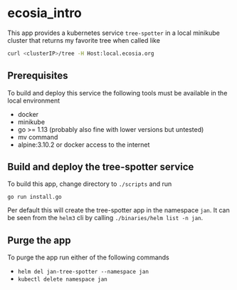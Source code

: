 # ecosia_intro

This app provides a kubernetes service `tree-spotter` in a local minikube cluster that returns
my favorite tree when called like
```bash
curl <clusterIP>/tree -H Host:local.ecosia.org
```

## Prerequisites

To build and deploy this service the following tools must be available in the local environment

- docker
- minikube
- go >= 1.13 (probably also fine with lower versions but untested)
- mv command
- alpine:3.10.2 or docker access to the internet 

## Build and deploy the tree-spotter service

To build this app, change directory to `./scripts` and run

```
go run install.go
```

Per default this will create the tree-spotter app in the namespace `jan`.
It can be seen from the `helm3` cli by calling `./binaries/helm list -n jan`.

## Purge the app

To purge the app run either of the following commands

- `helm del jan-tree-spotter --namespace jan`
- `kubectl delete namespace jan`

